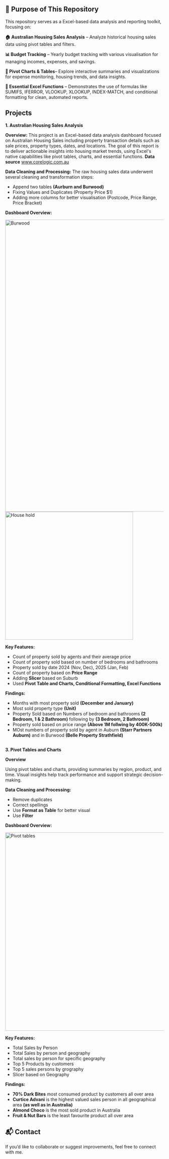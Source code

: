 ## 🎯 Purpose of This Repository

This repository serves as a Excel-based data analysis and reporting toolkit, focusing on:

**🏠 Australian Housing Sales Analysis** – Analyze historical housing sales data using pivot tables and filters.

**📊 Budget Tracking** – Yearly budget tracking with various visualisation for managing incomes, expenses, and savings.

**🔁 Pivot Charts & Tables**– Explore interactive summaries and visualizations for expense monitoring, housing trends, and data insights.

**📘 Essential Excel Functions** – Demonstrates the use of formulas like SUMIFS, IFERROR, VLOOKUP, XLOOKUP, INDEX-MATCH, and conditional formatting for clean, automated reports.

## Projects
**1. Australian Housing Sales Analysis** 

**Overview:** This project is an Excel-based data analysis dashboard focused on Australian Housing Sales including property transaction details such as sale prices, property types, dates, and locations. The goal of this report is to deliver actionable insights into housing market trends, using Excel's native capabilities like pivot tables, charts, and essential functions. **Data source** www.corelogic.com.au

**Data Cleaning and Processing:** 
The raw housing sales data underwent several cleaning and transformation steps:

- Append two tables **(Aurburn and Burwood)**
- Fixing Values and Duplicates (Property Price $1)
- Adding more columns for better visualisation (Postcode, Price Range, Price Bracket)

**Dashboard Overview:**

<img width="926" alt="Burwood" src="https://github.com/user-attachments/assets/f43a1fa7-3b41-4744-8856-a8dd0f163220" />

<img width="406" alt="House hold" src="https://github.com/user-attachments/assets/23427183-7b29-4ab0-aa6e-b1583e23d1eb" />

**Key Features:**

- Count of property sold by agents and their average price
- Count of property sold based on number of bedrooms and bathrooms
- Property sold by date 2024 (Nov, Dec), 2025 (Jan, Feb)
- Count of property based on **Price Range**
- Adding **Slicer** based on Suburb
- Used **Pivot Table and Charts, Conditional Formatting, Excel Functions**

**Findings:** 

- Months with most property sold **(December and January)**
- Most sold property type **(Unit)**
- Property Sold based on Numbers of bedroom and bathrooms **(2 Bedroom, 1 & 2 Bathroom)** following by **(3 Bedroom, 2 Bathroom)**
- Property sold based on price range **(Above 1M follwing by 400K-500k)**
- MOst numbers of property sold by agent in Auburn **(Starr Partners Auburn)** and in Burwood **(Belle Property Strathfield)**
## ##
**3. Pivot Tables and Charts**

**Overview**

Using pivot tables and charts, providing summaries by region, product, and time. Visual insights help track performance and support strategic decision-making.

**Data Cleaning and Processing:**
 - Remove duplicates
 - Correct spellings
 - Use **Format as Table** for better visual
 - Use **Filter**

**Dashboard Overview:**

<img width="629" alt="Pivot tables" src="https://github.com/user-attachments/assets/063193f4-8c38-4330-b740-883acf746f70" />

**Key Features:**

- Total Sales by Person
- Total Sales by person and geography
- Total sales by person for specific geography
- Top 5 Products by customers
- Top 5 sales persons by grography
- Slicer based on Geography


**Findings:**

- **70% Dark Bites** most consumed product by customers all over area
- **Curtice Advani** is the highest valued sales person in all geographical area **(as well as in Australia)**
- **Almond Choco** is the most sold product in Australia
- **Fruit & Nut Bars** is the least favourite product all over area
















## 📬 Contact

If you’d like to collaborate or suggest improvements, feel free to connect with me.


